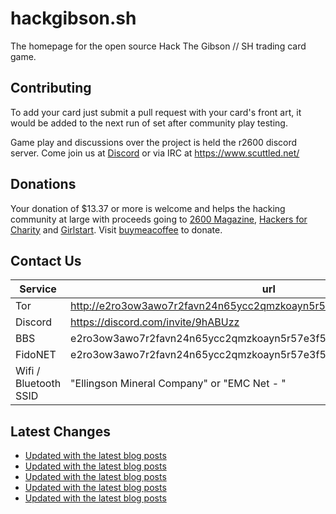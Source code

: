 # hackgibson.sh
The homepage for the open source Hack The Gibson // SH trading card game.


## Contributing

To add your card just submit a pull request with your card's front art, it would be added to the next run of set after community play testing.

Game play and discussions over the project is held the r2600 discord server. Come join us at [Discord](https://discord.com/invite/9hABUzz) or via IRC at https://www.scuttled.net/


## Donations

Your donation of $13.37 or more is welcome and helps the hacking community at large with proceeds going to [2600 Magazine](https://2600.com/), [Hackers for Charity](https://hackersforcharity.org) and [Girlstart](https://girlstart.org).  Visit [buymeacoffee](https://www.buymeacoffee.com/hackgibson.sh) to donate.


## Contact Us

Service | url
-|-
Tor | http://e2ro3ow3awo7r2favn24n65ycc2qmzkoayn5r57e3f56nvjwdcgg32ad.onion
Discord | https://discord.com/invite/9hABUzz
BBS | e2ro3ow3awo7r2favn24n65ycc2qmzkoayn5r57e3f56nvjwdcgg32ad.onion:23
FidoNET | e2ro3ow3awo7r2favn24n65ycc2qmzkoayn5r57e3f56nvjwdcgg32ad.onion:24554
Wifi / Bluetooth SSID | "Ellingson Mineral Company" or "EMC Net - <fidonet address>"

## Latest Changes
<!-- BLOG-POST-LIST:START -->
- [Updated with the latest blog posts](https://github.com/DFW2600/hackgibson.sh/commit/926406227638cf9aee16f6baa5e577526efd5ca4)
- [Updated with the latest blog posts](https://github.com/DFW2600/hackgibson.sh/commit/9e9b8c82e591798c3f12f8f2c13e73be90bd9fb8)
- [Updated with the latest blog posts](https://github.com/DFW2600/hackgibson.sh/commit/3dc9c4740def79d1d8666bbfb3cd72a1dec5153c)
- [Updated with the latest blog posts](https://github.com/DFW2600/hackgibson.sh/commit/5d459e0bd62b86fb29cec6420940ce2c51ddc3db)
- [Updated with the latest blog posts](https://github.com/DFW2600/hackgibson.sh/commit/52e5d4c42b700d19029a9d7d22f274e4ca4ca637)
<!-- BLOG-POST-LIST:END -->
